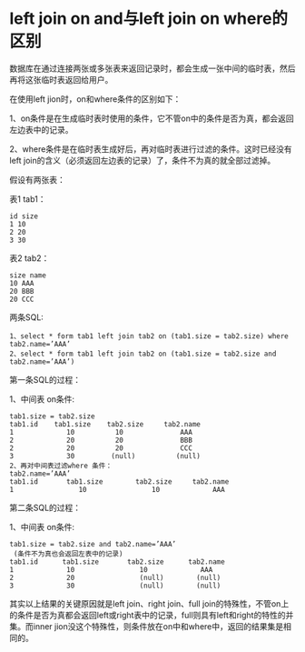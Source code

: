 # left join on and与left join on where的区别
 
数据库在通过连接两张或多张表来返回记录时，都会生成一张中间的临时表，然后再将这张临时表返回给用户。 
 
在使用left jion时，on和where条件的区别如下： 

1、on条件是在生成临时表时使用的条件，它不管on中的条件是否为真，都会返回左边表中的记录。 

2、where条件是在临时表生成好后，再对临时表进行过滤的条件。这时已经没有left join的含义（必须返回左边表的记录）了，条件不为真的就全部过滤掉。
 
假设有两张表： 

表1 tab1： 

    id size 
    1 10 
    2 20 
    3 30 

表2 tab2： 

    size name 
    10 AAA 
    20 BBB 
    20 CCC 

两条SQL: 

    1、select * form tab1 left join tab2 on (tab1.size = tab2.size) where tab2.name=’AAA’ 
    2、select * form tab1 left join tab2 on (tab1.size = tab2.size and tab2.name=’AAA’)
 

第一条SQL的过程： 

1、中间表 on条件: 

    tab1.size = tab2.size
    tab1.id    tab1.size    tab2.size     tab2.name
    1             10          10              AAA 
    2             20          20              BBB 
    2             20          20              CCC 
    3             30         (null)          (null) 
    2、再对中间表过滤where 条件： 
    tab2.name=’AAA’ 
    tab1.id       tab1.size        tab2.size     tab2.name
    1                10                10             AAA
 

第二条SQL的过程： 

1、中间表 on条件: 

    tab1.size = tab2.size and tab2.name=’AAA’ 
     (条件不为真也会返回左表中的记录) 
    tab1.id      tab1.size       tab2.size      tab2.name
    1             10                10             AAA 
    2             20                (null)        (null) 
    3             30                (null)        (null) 
 

其实以上结果的关键原因就是left join、right join、full join的特殊性，不管on上的条件是否为真都会返回left或right表中的记录，full则具有left和right的特性的并集。而inner jion没这个特殊性，则条件放在on中和where中，返回的结果集是相同的。 
